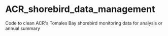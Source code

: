 # ACR_shorebird_data_management
Code to clean ACR's Tomales Bay shorebird monitoring data for analysis or annual summary
